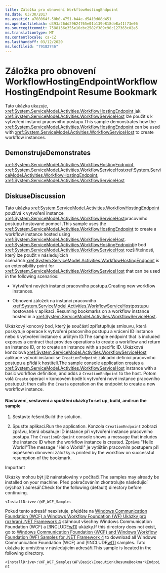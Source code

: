 ```yaml
---
title: Záložka pro obnovení WorkflowHostingEndpoint
ms.date: 03/30/2017
ms.assetid: a708064f-50b0-4751-b44e-d5410d08d451
ms.openlocfilehash: d393a26dd29624765e01b139e818de8a41f73e06
ms.sourcegitcommit: 7588136e355e10cbc2582f389c90c127363c02a5
ms.translationtype: MT
ms.contentlocale: cs-CZ
ms.lasthandoff: 03/12/2020
ms.locfileid: "79182746"
---
```

# <a name="workflowhostingendpoint-resume-bookmark"></a><span data-ttu-id="b53ac-102">Záložka pro obnovení WorkflowHostingEndpoint</span><span class="sxs-lookup"><span data-stu-id="b53ac-102">WorkflowHostingEndpoint Resume Bookmark</span></span>
<span data-ttu-id="b53ac-103">Tato ukázka ukazuje, <xref:System.ServiceModel.Activities.WorkflowHostingEndpoint> jak <xref:System.ServiceModel.Activities.WorkflowServiceHost> lze použít s k vytvoření instancí pracovního postupu.</span><span class="sxs-lookup"><span data-stu-id="b53ac-103">This sample demonstrates how the <xref:System.ServiceModel.Activities.WorkflowHostingEndpoint> can be used with <xref:System.ServiceModel.Activities.WorkflowServiceHost> to create workflow instances.</span></span>  
  
## <a name="demonstrates"></a><span data-ttu-id="b53ac-104">Demonstruje</span><span class="sxs-lookup"><span data-stu-id="b53ac-104">Demonstrates</span></span>  
 <span data-ttu-id="b53ac-105"><xref:System.ServiceModel.Activities.WorkflowHostingEndpoint>, <xref:System.ServiceModel.Activities.WorkflowServiceHost></span><span class="sxs-lookup"><span data-stu-id="b53ac-105"><xref:System.ServiceModel.Activities.WorkflowHostingEndpoint>, <xref:System.ServiceModel.Activities.WorkflowServiceHost></span></span>  
  
## <a name="discussion"></a><span data-ttu-id="b53ac-106">Diskuse</span><span class="sxs-lookup"><span data-stu-id="b53ac-106">Discussion</span></span>  
 <span data-ttu-id="b53ac-107">Tato ukázka <xref:System.ServiceModel.Activities.WorkflowHostingEndpoint> používá k vytvoření instance <xref:System.ServiceModel.Activities.WorkflowServiceHost>pracovního postupu hostované pomocí .</span><span class="sxs-lookup"><span data-stu-id="b53ac-107">This sample uses the <xref:System.ServiceModel.Activities.WorkflowHostingEndpoint> to create a workflow instance hosted using <xref:System.ServiceModel.Activities.WorkflowServiceHost>.</span></span> <span data-ttu-id="b53ac-108"><xref:System.ServiceModel.Activities.WorkflowHostingEndpoint>je bod <xref:System.ServiceModel.Activities.WorkflowServiceHost> rozšiřitelnosti, který lze použít v následujících scénářích:</span><span class="sxs-lookup"><span data-stu-id="b53ac-108"><xref:System.ServiceModel.Activities.WorkflowHostingEndpoint> is an extensibility point for <xref:System.ServiceModel.Activities.WorkflowServiceHost> that can be used in the following scenarios:</span></span>  
  
- <span data-ttu-id="b53ac-109">Vytváření nových instancí pracovního postupu.</span><span class="sxs-lookup"><span data-stu-id="b53ac-109">Creating new workflow instances.</span></span>  
  
- <span data-ttu-id="b53ac-110">Obnovení záložek na instanci pracovního <xref:System.ServiceModel.Activities.WorkflowServiceHost>postupu hostované v aplikaci .</span><span class="sxs-lookup"><span data-stu-id="b53ac-110">Resuming bookmarks on a workflow instance hosted in a <xref:System.ServiceModel.Activities.WorkflowServiceHost>.</span></span>  
  
 <span data-ttu-id="b53ac-111">Ukázkový koncový bod, který je součástí zpřístupňuje smlouvu, která poskytuje operace k vytvoření pracovního postupu a vrácení ID instance nebo k vytvoření instance s určitým ID.</span><span class="sxs-lookup"><span data-stu-id="b53ac-111">The sample endpoint that is included exposes a contract that provides operations to create a workflow and return an instance ID, or to create an instance with a specific ID.</span></span> <span data-ttu-id="b53ac-112">Ukázková konzolová <xref:System.ServiceModel.Activities.WorkflowServiceHost> aplikace vytvoří instanci se `CreationEndpoint` základní definicí pracovního postupu a přidá k hostiteli.</span><span class="sxs-lookup"><span data-stu-id="b53ac-112">The sample console application creates a <xref:System.ServiceModel.Activities.WorkflowServiceHost> instance with a basic workflow definition, and adds a `CreationEndpoint` to the host.</span></span> <span data-ttu-id="b53ac-113">Potom volá `Create` operaci v koncovém bodě k vytvoření nové instance pracovního postupu.</span><span class="sxs-lookup"><span data-stu-id="b53ac-113">It then calls the `Create` operation on the endpoint to create a new workflow instance.</span></span>  
  
#### <a name="to-set-up-build-and-run-the-sample"></a><span data-ttu-id="b53ac-114">Nastavení, sestavení a spuštění ukázky</span><span class="sxs-lookup"><span data-stu-id="b53ac-114">To set up, build, and run the sample</span></span>  
  
1. <span data-ttu-id="b53ac-115">Sestavte řešení.</span><span class="sxs-lookup"><span data-stu-id="b53ac-115">Build the solution.</span></span>  
  
2. <span data-ttu-id="b53ac-116">Spusťte aplikaci.</span><span class="sxs-lookup"><span data-stu-id="b53ac-116">Run the application.</span></span> <span data-ttu-id="b53ac-117">Konzola `CreationEndpoint` zobrazí zprávu, která obsahuje ID instance při vytvoření instance pracovního postupu.</span><span class="sxs-lookup"><span data-stu-id="b53ac-117">The `CreationEndpoint` console shows a message that includes the instance ID when the workflow instance is created.</span></span> <span data-ttu-id="b53ac-118">Zpráva "Hello World!"</span><span class="sxs-lookup"><span data-stu-id="b53ac-118">The message "Hello World!"</span></span> <span data-ttu-id="b53ac-119">je vytištěn pracovním postupem při úspěšném obnovení záložky.</span><span class="sxs-lookup"><span data-stu-id="b53ac-119">is printed by the workflow on successful resumption of the bookmark.</span></span>  
  
> [!IMPORTANT]
> <span data-ttu-id="b53ac-120">Ukázky mohou být již nainstalovány v počítači.</span><span class="sxs-lookup"><span data-stu-id="b53ac-120">The samples may already be installed on your machine.</span></span> <span data-ttu-id="b53ac-121">Před pokračováním zkontrolujte následující (výchozí) adresář.</span><span class="sxs-lookup"><span data-stu-id="b53ac-121">Check for the following (default) directory before continuing.</span></span>  
>
> `<InstallDrive>:\WF_WCF_Samples`  
>
> <span data-ttu-id="b53ac-122">Pokud tento adresář neexistuje, přejděte na [Windows Communication Foundation (WCF) a Windows Workflow Foundation (WF) Ukázky pro rozhraní .NET Framework 4](https://www.microsoft.com/download/details.aspx?id=21459) stáhnout všechny Windows Communication Foundation (WCF) a [!INCLUDE[wf1](../../../../includes/wf1-md.md)] ukázky.</span><span class="sxs-lookup"><span data-stu-id="b53ac-122">If this directory does not exist, go to [Windows Communication Foundation (WCF) and Windows Workflow Foundation (WF) Samples for .NET Framework 4](https://www.microsoft.com/download/details.aspx?id=21459) to download all Windows Communication Foundation (WCF) and [!INCLUDE[wf1](../../../../includes/wf1-md.md)] samples.</span></span> <span data-ttu-id="b53ac-123">Tato ukázka je umístěna v následujícím adresáři.</span><span class="sxs-lookup"><span data-stu-id="b53ac-123">This sample is located in the following directory.</span></span>  
>
> `<InstallDrive>:\WF_WCF_Samples\WF\Basic\Execution\ResumeBookmarkEndpoint`
